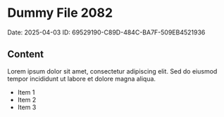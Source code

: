 # Dummy File 2082

Date: 2025-04-03
ID: 69529190-C89D-484C-BA7F-509EB4521936

## Content

Lorem ipsum dolor sit amet, consectetur adipiscing elit.
Sed do eiusmod tempor incididunt ut labore et dolore magna aliqua.

* Item 1
* Item 2
* Item 3

